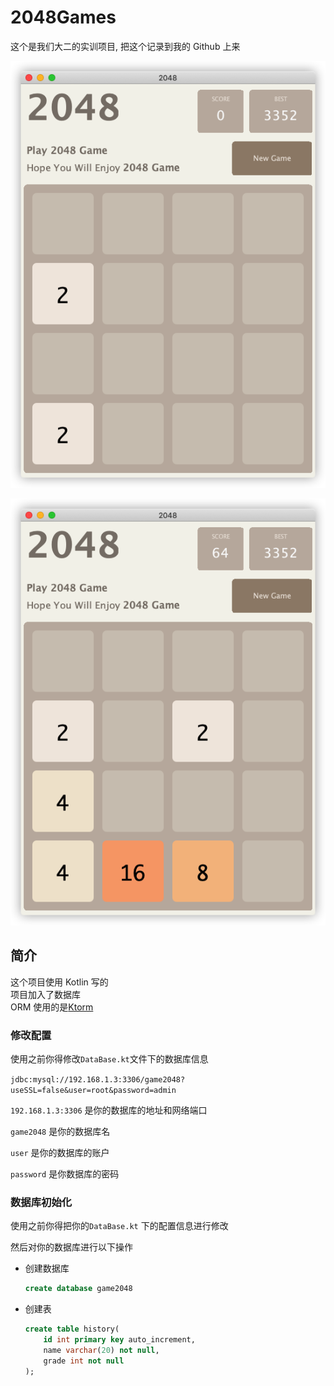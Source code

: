 # 2048Games

这个是我们大二的实训项目, 把这个记录到我的 Github 上来

![demo1](https://github.com/52funny/2048Games/raw/master/images/demo1.png)

![demo2](https://github.com/52funny/2048Games/raw/master/images/demo2.png)

## 简介

这个项目使用 Kotlin 写的  
项目加入了数据库  
ORM 使用的是[Ktorm](https://ktorm.liuwj.me/)

### 修改配置

使用之前你得修改`DataBase.kt`文件下的数据库信息

`jdbc:mysql://192.168.1.3:3306/game2048?useSSL=false&user=root&password=admin`

`192.168.1.3:3306` 是你的数据库的地址和网络端口

`game2048` 是你的数据库名

`user` 是你的数据库的账户

`password` 是你数据库的密码

### 数据库初始化

使用之前你得把你的`DataBase.kt` 下的配置信息进行修改

然后对你的数据库进行以下操作

- 创建数据库
  ```sql
  create database game2048
  ```
- 创建表
  ```sql
  create table history(
      id int primary key auto_increment,
      name varchar(20) not null,
      grade int not null
  );
  ```
